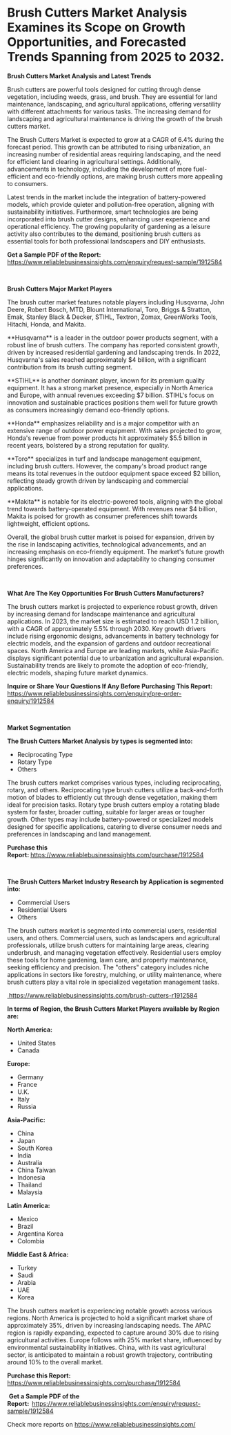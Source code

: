 <p><h1>Brush Cutters Market Analysis Examines its Scope on Growth Opportunities, and Forecasted Trends Spanning from 2025 to 2032.</h1></p><p><strong>Brush Cutters Market Analysis and Latest Trends</strong></p>
<p><p>Brush cutters are powerful tools designed for cutting through dense vegetation, including weeds, grass, and brush. They are essential for land maintenance, landscaping, and agricultural applications, offering versatility with different attachments for various tasks. The increasing demand for landscaping and agricultural maintenance is driving the growth of the brush cutters market.</p><p>The Brush Cutters Market is expected to grow at a CAGR of 6.4% during the forecast period. This growth can be attributed to rising urbanization, an increasing number of residential areas requiring landscaping, and the need for efficient land clearing in agricultural settings. Additionally, advancements in technology, including the development of more fuel-efficient and eco-friendly options, are making brush cutters more appealing to consumers. </p><p>Latest trends in the market include the integration of battery-powered models, which provide quieter and pollution-free operation, aligning with sustainability initiatives. Furthermore, smart technologies are being incorporated into brush cutter designs, enhancing user experience and operational efficiency. The growing popularity of gardening as a leisure activity also contributes to the demand, positioning brush cutters as essential tools for both professional landscapers and DIY enthusiasts.</p></p>
<p><strong>Get a Sample PDF of the Report:&nbsp;</strong> <a href="https://www.reliablebusinessinsights.com/enquiry/request-sample/1912584?utm_campaign=2809&utm_medium=2&utm_source=Github&utm_content=ia&utm_term=11042025&utm_id=brush-cutters">https://www.reliablebusinessinsights.com/enquiry/request-sample/1912584</a></p>
<p>&nbsp;</p>
<p><strong>Brush Cutters Major Market Players</strong></p>
<p><p>The brush cutter market features notable players including Husqvarna, John Deere, Robert Bosch, MTD, Blount International, Toro, Briggs & Stratton, Emak, Stanley Black & Decker, STIHL, Textron, Zomax, GreenWorks Tools, Hitachi, Honda, and Makita. </p><p>**Husqvarna** is a leader in the outdoor power products segment, with a robust line of brush cutters. The company has reported consistent growth, driven by increased residential gardening and landscaping trends. In 2022, Husqvarna's sales reached approximately $4 billion, with a significant contribution from its brush cutting segment.</p><p>**STIHL** is another dominant player, known for its premium quality equipment. It has a strong market presence, especially in North America and Europe, with annual revenues exceeding $7 billion. STIHL's focus on innovation and sustainable practices positions them well for future growth as consumers increasingly demand eco-friendly options.</p><p>**Honda** emphasizes reliability and is a major competitor with an extensive range of outdoor power equipment. With sales projected to grow, Honda's revenue from power products hit approximately $5.5 billion in recent years, bolstered by a strong reputation for quality.</p><p>**Toro** specializes in turf and landscape management equipment, including brush cutters. However, the company's broad product range means its total revenues in the outdoor equipment space exceed $2 billion, reflecting steady growth driven by landscaping and commercial applications.</p><p>**Makita** is notable for its electric-powered tools, aligning with the global trend towards battery-operated equipment. With revenues near $4 billion, Makita is poised for growth as consumer preferences shift towards lightweight, efficient options.</p><p>Overall, the global brush cutter market is poised for expansion, driven by the rise in landscaping activities, technological advancements, and an increasing emphasis on eco-friendly equipment. The market's future growth hinges significantly on innovation and adaptability to changing consumer preferences.</p></p>
<p>&nbsp;</p>
<p><strong>What Are The Key Opportunities For Brush Cutters Manufacturers?</strong></p>
<p><p>The brush cutters market is projected to experience robust growth, driven by increasing demand for landscape maintenance and agricultural applications. In 2023, the market size is estimated to reach USD 1.2 billion, with a CAGR of approximately 5.5% through 2030. Key growth drivers include rising ergonomic designs, advancements in battery technology for electric models, and the expansion of gardens and outdoor recreational spaces. North America and Europe are leading markets, while Asia-Pacific displays significant potential due to urbanization and agricultural expansion. Sustainability trends are likely to promote the adoption of eco-friendly, electric models, shaping future market dynamics.</p></p>
<p><strong>Inquire or Share Your Questions If Any Before Purchasing This Report:</strong> <a href="https://www.reliablebusinessinsights.com/enquiry/pre-order-enquiry/1912584?utm_campaign=2809&utm_medium=2&utm_source=Github&utm_content=ia&utm_term=11042025&utm_id=brush-cutters">https://www.reliablebusinessinsights.com/enquiry/pre-order-enquiry/1912584</a></p>
<p>&nbsp;</p>
<p><strong>Market Segmentation</strong></p>
<p><strong>The Brush Cutters Market Analysis by types is segmented into:</strong></p>
<p><ul><li>Reciprocating Type</li><li>Rotary Type</li><li>Others</li></ul></p>
<p><p>The brush cutters market comprises various types, including reciprocating, rotary, and others. Reciprocating type brush cutters utilize a back-and-forth motion of blades to efficiently cut through dense vegetation, making them ideal for precision tasks. Rotary type brush cutters employ a rotating blade system for faster, broader cutting, suitable for larger areas or tougher growth. Other types may include battery-powered or specialized models designed for specific applications, catering to diverse consumer needs and preferences in landscaping and land management.</p></p>
<p><strong>Purchase this Report:&nbsp;</strong><a href="https://www.reliablebusinessinsights.com/purchase/1912584?utm_campaign=2809&utm_medium=2&utm_source=Github&utm_content=ia&utm_term=11042025&utm_id=brush-cutters">https://www.reliablebusinessinsights.com/purchase/1912584</a></p>
<p>&nbsp;</p>
<p><strong>The Brush Cutters Market Industry Research by Application is segmented into:</strong></p>
<p><ul><li>Commercial Users</li><li>Residential Users</li><li>Others</li></ul></p>
<p><p>The brush cutters market is segmented into commercial users, residential users, and others. Commercial users, such as landscapers and agricultural professionals, utilize brush cutters for maintaining large areas, clearing underbrush, and managing vegetation effectively. Residential users employ these tools for home gardening, lawn care, and property maintenance, seeking efficiency and precision. The "others" category includes niche applications in sectors like forestry, mulching, or utility maintenance, where brush cutters play a vital role in specialized vegetation management tasks.</p></p>
<p><a href="https://www.reliablebusinessinsights.com/brush-cutters-r1912584?utm_campaign=2809&utm_medium=2&utm_source=Github&utm_content=ia&utm_term=11042025&utm_id=brush-cutters">&nbsp;https://www.reliablebusinessinsights.com/brush-cutters-r1912584</a></p>
<p><strong>In terms of Region, the Brush Cutters Market Players available by Region are:</strong></p>
<p>
    <p> <strong> North America: </strong>
        <ul>
            <li>United States</li>
            <li>Canada</li>
        </ul>
        </p> 
    <p> <strong> Europe: </strong>
        <ul>
            <li>Germany</li>
            <li>France</li>
            <li>U.K.</li>
            <li>Italy</li>
            <li>Russia</li>
        </ul>
        </p> 
    <p> <strong> Asia-Pacific: </strong>
        <ul>
            <li>China</li>
            <li>Japan</li>
            <li>South Korea</li>
            <li>India</li>
            <li>Australia</li>
            <li>China Taiwan</li>
            <li>Indonesia</li>
            <li>Thailand</li>
            <li>Malaysia</li>
        </ul>
        </p> 
    <p> <strong> Latin America: </strong>
        <ul>
            <li>Mexico</li>
            <li>Brazil</li>
            <li>Argentina Korea</li>
            <li>Colombia</li>
        </ul>
        </p> 
    <p> <strong> Middle East & Africa: </strong>
        <ul>
            <li>Turkey</li>
            <li>Saudi</li>
            <li>Arabia</li>
            <li>UAE</li>
            <li>Korea</li>
        </ul>
    </p>
    </p>
<p><p>The brush cutters market is experiencing notable growth across various regions. North America is projected to hold a significant market share of approximately 35%, driven by increasing landscaping needs. The APAC region is rapidly expanding, expected to capture around 30% due to rising agricultural activities. Europe follows with 25% market share, influenced by environmental sustainability initiatives. China, with its vast agricultural sector, is anticipated to maintain a robust growth trajectory, contributing around 10% to the overall market.</p></p>
<p><strong>Purchase this Report: </strong><a href="https://www.reliablebusinessinsights.com/purchase/1912584?utm_campaign=2809&utm_medium=2&utm_source=Github&utm_content=ia&utm_term=11042025&utm_id=brush-cutters">https://www.reliablebusinessinsights.com/purchase/1912584</a></p>
<p>&nbsp;<strong>Get a Sample PDF of the Report:&nbsp;&nbsp;</strong><a href="https://www.reliablebusinessinsights.com/enquiry/request-sample/1912584?utm_campaign=2809&utm_medium=2&utm_source=Github&utm_content=ia&utm_term=11042025&utm_id=brush-cutters">https://www.reliablebusinessinsights.com/enquiry/request-sample/1912584</a></p>
<p><strong></strong></p>
<p>Check more reports on <a href="https://www.reliablebusinessinsights.com/?utm_campaign=2809&utm_medium=2&utm_source=Github&utm_content=ia&utm_term=11042025&utm_id=brush-cutters">https://www.reliablebusinessinsights.com/</a></p>